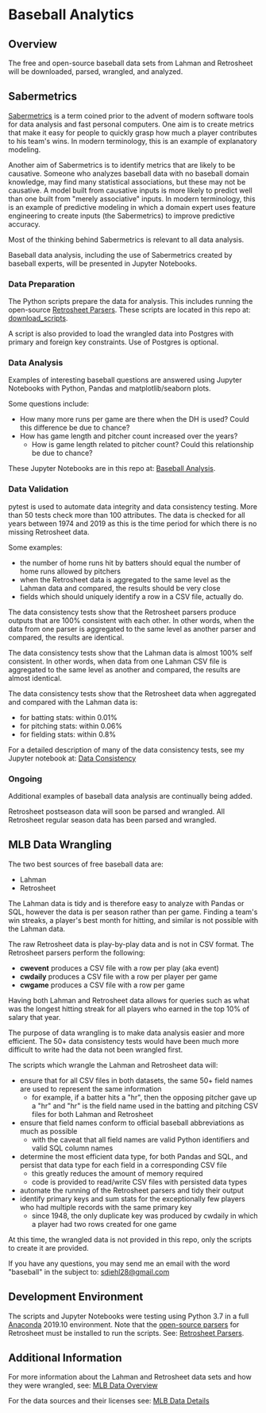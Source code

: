 # Baseball Analytics
## Overview

The free and open-source baseball data sets from Lahman and Retrosheet will be downloaded, parsed, wrangled, and analyzed.

## Sabermetrics

[Sabermetrics](https://en.wikipedia.org/wiki/Sabermetrics) is a term coined prior to the advent of modern software tools for data analysis and fast personal computers.  One aim is to create metrics that make it easy for people to quickly grasp how much a player contributes to his team's wins.  In modern terminology, this is an example of explanatory modeling.

Another aim of Sabermetrics is to identify metrics that are likely to be causative.  Someone who analyzes baseball data with no baseball domain knowledge, may find many statistical associations, but these may not be causative.  A model built from causative inputs is more likely to predict well than one built from "merely associative" inputs.  In modern terminology, this is an example of predictive modeling in which a domain expert uses feature engineering to create inputs (the Sabermetrics) to improve predictive accuracy.

Most of the thinking behind Sabermetrics is relevant to all data analysis.

Baseball data analysis, including the use of Sabermetrics created by baseball experts, will be presented in Jupyter Notebooks.

### Data Preparation

The Python scripts prepare the data for analysis.  This includes running the open-source [Retrosheet Parsers](https://github.com/sdiehl28/baseball-analytics/blob/master/RetrosheetParsers.md).  These scripts are located in this repo at: [download_scripts](https://github.com/sdiehl28/baseball-analytics/tree/master/download_scripts).

A script is also provided to load the wrangled data into Postgres with primary and foreign key constraints.  Use of Postgres is optional.

### Data Analysis

Examples of interesting baseball questions are answered using Jupyter Notebooks with Python, Pandas and matplotlib/seaborn plots.

Some questions include:

* How many more runs per game are there when the DH is used?  Could this difference be due to chance?
* How has game length and pitcher count increased over the years?
  * How is game length related to pitcher count?  Could this relationship be due to chance?

These Jupyter Notebooks are in this repo at: [Baseball Analysis](https://github.com/sdiehl28/baseball-analytics/tree/master/baseball_jupyter_nb).

### Data Validation

pytest is used to automate data integrity and data consistency testing.  More than 50 tests check more than 100 attributes.  The data is checked for all years between 1974 and 2019 as this is the time period for which there is no missing Retrosheet data.

Some examples:

* the number of home runs hit by batters should equal the number of home runs allowed by pitchers
* when the Retrosheet data is aggregated to the same level as the Lahman data and compared, the results should be very close
* fields which should uniquely identify a row in a CSV file, actually do.

The data consistency tests show that the Retrosheet parsers produce outputs that are 100% consistent with each other.  In other words, when the data from one parser is aggregated to the same level as another parser and compared, the results are identical.

The data consistency tests show that the Lahman data is almost 100% self consistent.  In other words, when data from one Lahman CSV file is aggregated to the same level as another and compared, the results are almost identical.

The data consistency tests show that the Retrosheet data when aggregated and compared with the Lahman data is:

* for batting stats: within 0.01%
* for pitching stats: within 0.06%
* for fielding stats: within 0.8%

For a detailed description of many of the data consistency tests, see my Jupyter notebook at: [Data Consistency](https://nbviewer.jupyter.org/github/sdiehl28/baseball-analytics/blob/master/baseball_jupyter_nb/02_Data_Consistency_CSV.ipynb)

### Ongoing

Additional examples of baseball data analysis are continually being added.

Retrosheet postseason data will soon be parsed and wrangled.  All Retrosheet regular season data has been parsed and wrangled.

## MLB Data Wrangling

The two best sources of free baseball data are:

* Lahman
* Retrosheet

The Lahman data is tidy and is therefore easy to analyze with Pandas or SQL, however the data is per season rather than per game.  Finding a team's win streaks, a player's best month for hitting, and similar is not possible with the Lahman data.

The raw Retrosheet data is play-by-play data and is not in CSV format.  The Retrosheet parsers perform the following:

* **cwevent** produces a CSV file with a row per play (aka event)
* **cwdaily** produces a CSV file with a row per player per game
* **cwgame** produces a CSV file with a row per game

Having both Lahman and Retrosheet data allows for queries such as what was the longest hitting streak for all players who earned in the top 10% of salary that year.

The purpose of data wrangling is to make data analysis easier and more efficient.  The 50+ data consistency tests would have been much more difficult to write had the data not been wrangled first.

The scripts which wrangle the Lahman and Retrosheet data will:

* ensure that for all CSV files in both datasets, the same 50+ field names are used to represent the same information
  * for example, if a batter hits a "hr", then the opposing pitcher gave up a "hr" and "hr" is the field name used in the batting and pitching CSV files for both Lahman and Retrosheet
* ensure that field names conform to official baseball abbreviations as much as possible
  * with the caveat that all field names are valid Python identifiers and valid SQL column names
* determine the most efficient data type, for both Pandas and SQL, and persist that data type for each field in a corresponding CSV file
  * this greatly reduces the amount of memory required
  * code is provided to read/write CSV files with persisted data types
* automate the running of the Retrosheet parsers and tidy their output
* identify primary keys and sum stats for the exceptionally few players who had multiple records with the same primary key
  * since 1948, the only duplicate key was produced by cwdaily in which a player had two rows created for one game

At this time, the wrangled data is not provided in this repo, only the scripts to create it are provided.

If you have any questions, you may send me an email with the word "baseball" in the subject to: sdiehl28@gmail.com

## Development Environment

The scripts and Jupyter Notebooks were testing using Python 3.7 in a full [Anaconda](https://www.anaconda.com/distribution/) 2019.10 environment.  Note that the [open-source parsers](https://sourceforge.net/projects/chadwick/) for Retrosheet must be installed to run the scripts.  See:  [Retrosheet Parsers](https://github.com/sdiehl28/baseball-analytics/blob/master/RetrosheetParsers.md).

## Additional Information

For more information about the Lahman and Retrosheet data sets and how they were wrangled, see: [MLB Data Overview](https://github.com/sdiehl28/baseball-analytics/blob/master/MLB_Data_Overview.md)

For the data sources and their licenses see: [MLB Data Details](https://github.com/sdiehl28/baseball-analytics/blob/master/MLB_Data_Details.md)
